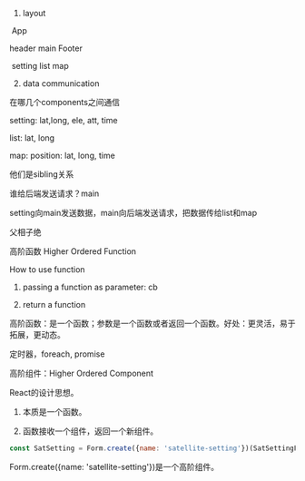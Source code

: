 1. layout

​                     App

header      main        Footer

​		setting     list         map

2. data communication

在哪几个components之间通信

setting: lat,long, ele, att, time

list:  lat, long

map: position: lat, long, time

他们是sibling关系

谁给后端发送请求？main

setting向main发送数据，main向后端发送请求，把数据传给list和map





父相子绝



高阶函数 Higher Ordered Function

How to use function

1. passing a function as parameter: cb

2. return a function

高阶函数：是一个函数；参数是一个函数或者返回一个函数。好处：更灵活，易于拓展，更动态。

定时器，foreach, promise



高阶组件：Higher Ordered Component

React的设计思想。

1. 本质是一个函数。

2. 函数接收一个组件，返回一个新组件。

```js
const SatSetting = Form.create({name: 'satellite-setting'})(SatSettingForm)
```

Form.create({name: 'satellite-setting'})是一个高阶组件。

